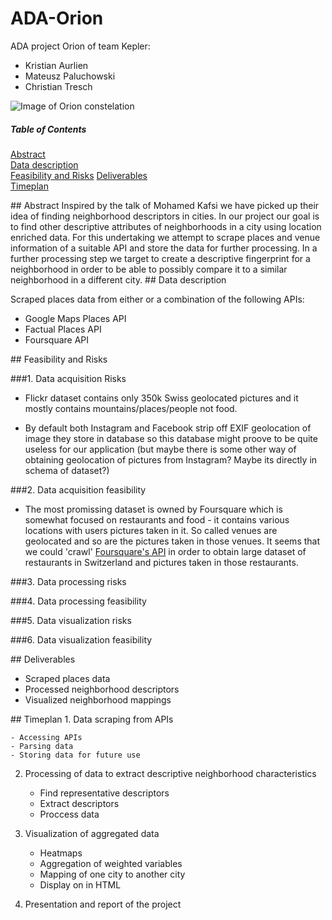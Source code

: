 # ADA-Orion
ADA project Orion of team Kepler:
* Kristian Aurlien
* Mateusz Paluchowski
* Christian Tresch

![Image of Orion constelation](http://www.richardgottardo.com/wp-content/uploads/2012/05/orion.jpg)

##### Table of Contents  
[Abstract](#Abstract)  
[Data description](#Data_description)  
[Feasibility and Risks](#Feasibility) 
[Deliverables](#Deliverables)  
[Timeplan](#Timeplan)  

<a name="Abstract"/>
## Abstract
Inspired by the talk of Mohamed Kafsi we have picked up their idea of finding neighborhood descriptors in cities. In our project our goal is to find other descriptive attributes of neighborhoods in a city using location enriched data. For this undertaking we attempt to scrape places and venue information of a suitable API and store the data for further processing. In a further processing step we target to create a descriptive fingerprint for a neighborhood in order to be able to possibly compare it to a similar neighborhood in a different city.

<a name="Data_description"/>
## Data description

Scraped places data from either or a combination of the following APIs:

* Google Maps Places API
* Factual Places API
* Foursquare API


<a name="Feasibility"/>
## Feasibility and Risks

###1. Data acquisition Risks

+ Flickr dataset contains only 350k Swiss geolocated pictures and it mostly contains mountains/places/people not food.
	
+ By default both Instagram and Facebook strip off EXIF geolocation of image they store in database so this database might proove to be quite useless for our application (but maybe there is some other way of obtaining geolocation of pictures from Instagram? Maybe its directly in schema of dataset?) 
 
###2. Data acquisition feasibility
 
+ The most promissing dataset is owned by Foursquare which is somewhat focused on restaurants and food - it contains various locations with users pictures taken in it. So called venues are geolocated and so are the pictures taken in those venues. It seems that we could 'crawl' [Foursquare's API](https://developer.foursquare.com/docs/venues/search "Foursquare's API") in order to obtain large dataset of restaurants in Switzerland and pictures taken in those restaurants.


###3. Data processing risks

###4. Data processing feasibility

###5. Data visualization risks

###6. Data visualization feasibility

<a name="Deliverables"/>
## Deliverables

* Scraped places data
* Processed neighborhood descriptors
* Visualized neighborhood mappings

<a name="Timeplan"/>
## Timeplan
1. Data scraping from APIs

	- Accessing APIs
	- Parsing data
	- Storing data for future use	

2. Processing of data to extract descriptive neighborhood characteristics

	- Find representative descriptors
	- Extract descriptors
	- Proccess data	

3. Visualization of aggregated data

	- Heatmaps
	- Aggregation of weighted variables
	- Mapping of one city to another city
	- Display on in HTML

4. Presentation and report of the project
